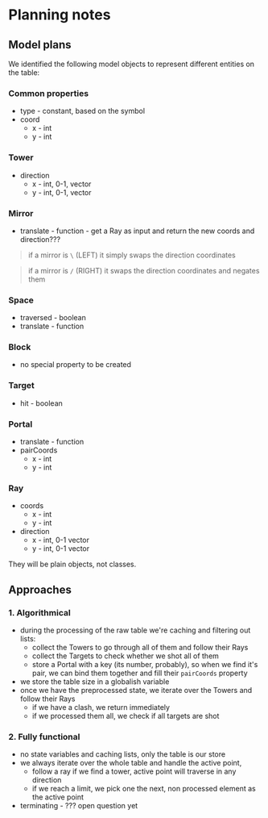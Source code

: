 # Planning notes

## Model plans

We identified the following model objects to represent different entities on the table:

### Common properties
- type - constant, based on the symbol
- coord
    - x - int
    - y - int

### Tower
- direction
    - x - int, 0-1, vector
    - y - int, 0-1, vector

### Mirror
- translate - function - get a Ray as input and return the new coords and direction???

> if a mirror is `\` (LEFT) it simply swaps the direction coordinates

> if a mirror is `/` (RIGHT) it swaps the direction coordinates and negates them

### Space
- traversed - boolean
- translate - function

### Block
- no special property to be created

### Target
- hit - boolean

### Portal
- translate - function
- pairCoords
    - x - int
    - y - int

### Ray
- coords
    - x - int
    - y - int
- direction
    - x - int, 0-1 vector
    - y - int, 0-1 vector

They will be plain objects, not classes.

## Approaches

### 1. Algorithmical

- during the processing of the raw table we're caching and filtering out lists:
    - collect the Towers to go through all of them and follow their Rays
    - collect the Targets to check whether we shot all of them
    - store a Portal with a key (its number, probably), so when we find it's pair, we can bind them together and fill their `pairCoords` property
- we store the table size in a globalish variable
- once we have the preprocessed state, we iterate over the Towers and follow their Rays
    - if we have a clash, we return immediately
    - if we processed them all, we check if all targets are shot

### 2. Fully functional

- no state variables and caching lists, only the table is our store
- we always iterate over the whole table and handle the active point,
    - follow a ray if we find a tower, active point will traverse in any direction
    - if we reach a limit, we pick one the next, non processed element as the active point
- terminating - ??? open question yet